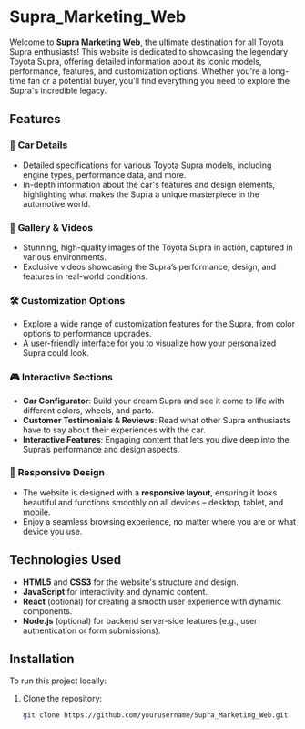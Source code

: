 # Supra_Marketing_Web

Welcome to **Supra Marketing Web**, the ultimate destination for all Toyota Supra enthusiasts! This website is dedicated to showcasing the legendary Toyota Supra, offering detailed information about its iconic models, performance, features, and customization options. Whether you're a long-time fan or a potential buyer, you'll find everything you need to explore the Supra's incredible legacy.

## Features

### 🚗 **Car Details**
- Detailed specifications for various Toyota Supra models, including engine types, performance data, and more.
- In-depth information about the car's features and design elements, highlighting what makes the Supra a unique masterpiece in the automotive world.

### 📸 **Gallery & Videos**
- Stunning, high-quality images of the Toyota Supra in action, captured in various environments.
- Exclusive videos showcasing the Supra’s performance, design, and features in real-world conditions.

### 🛠️ **Customization Options**
- Explore a wide range of customization features for the Supra, from color options to performance upgrades.
- A user-friendly interface for you to visualize how your personalized Supra could look.

### 🎮 **Interactive Sections**
- **Car Configurator**: Build your dream Supra and see it come to life with different colors, wheels, and parts.
- **Customer Testimonials & Reviews**: Read what other Supra enthusiasts have to say about their experiences with the car.
- **Interactive Features**: Engaging content that lets you dive deep into the Supra’s performance and design aspects.

### 📱 **Responsive Design**
- The website is designed with a **responsive layout**, ensuring it looks beautiful and functions smoothly on all devices – desktop, tablet, and mobile.
- Enjoy a seamless browsing experience, no matter where you are or what device you use.

## Technologies Used
- **HTML5** and **CSS3** for the website's structure and design.
- **JavaScript** for interactivity and dynamic content.
- **React** (optional) for creating a smooth user experience with dynamic components.
- **Node.js** (optional) for backend server-side features (e.g., user authentication or form submissions).

## Installation

To run this project locally:

1. Clone the repository:
   ```bash
   git clone https://github.com/yourusername/Supra_Marketing_Web.git

